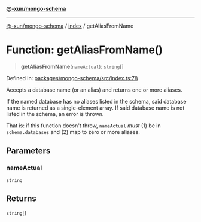 [**@-xun/mongo-schema**](../../README.md)

***

[@-xun/mongo-schema](../../README.md) / [index](../README.md) / getAliasFromName

# Function: getAliasFromName()

> **getAliasFromName**(`nameActual`): `string`[]

Defined in: [packages/mongo-schema/src/index.ts:78](https://github.com/Xunnamius/mongo-utils/blob/6c3652e366db08824823159badff6f09e1290d0c/packages/mongo-schema/src/index.ts#L78)

Accepts a database name (or an alias) and returns one or more aliases.

If the named database has no aliases listed in the schema, said database name
is returned as a single-element array. If said database name is not listed in
the schema, an error is thrown.

That is: if this function doesn't throw, `nameActual` _must_ (1) be in
`schema.databases` and (2) map to zero or more aliases.

## Parameters

### nameActual

`string`

## Returns

`string`[]

